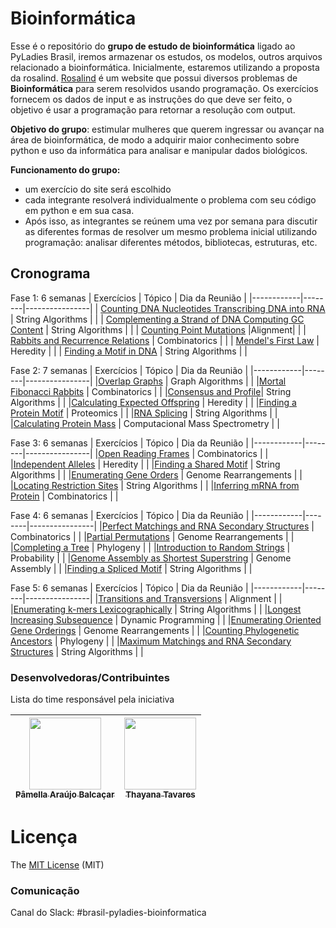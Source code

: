 # Bioinformática

Esse é o repositório do **grupo de estudo de bioinformática** ligado ao PyLadies Brasil, iremos armazenar os estudos, os modelos, outros arquivos relacionado a bioinformática. Inicialmente, estaremos utilizando a proposta da rosalind. [Rosalind](http://rosalind.info/problems/list-view/) é um website que possui diversos problemas de **Bioinformática** para serem resolvidos usando programação. Os exercícios fornecem os dados de input e as instruções do que deve ser feito, o objetivo é usar a programação para retornar a resolução com output.

**Objetivo do grupo**: estimular mulheres que querem ingressar ou avançar na área de bioinformática, de modo a adquirir maior conhecimento sobre python e uso da informática para analisar e manipular dados biológicos.

**Funcionamento do grupo:**
* um exercício do site será escolhido
* cada integrante resolverá individualmente o problema com seu código em python e em sua casa.
* Após isso, as integrantes se reúnem uma vez por semana para discutir as diferentes formas de resolver um mesmo problema inicial utilizando programação: analisar diferentes métodos, bibliotecas, estruturas, etc.

## Cronograma

Fase 1: 6 semanas
| Exercícios | Tópico | Dia da Reunião |
|------------|--------|----------------|
| [Counting DNA Nucleotides Transcribing DNA into RNA](http://rosalind.info/problems/rna/) | String Algorithms |  |
| [Complementing a Strand of DNA Computing GC Content](http://rosalind.info/problems/revc/) | String Algorithms |  |
| [Counting Point Mutations](http://rosalind.info/problems/hamm/) |Alignment| |
| [Rabbits and Recurrence Relations](http://rosalind.info/problems/fib/) | Combinatorics |  |
| [Mendel's First Law](http://rosalind.info/problems/iprb/) | Heredity |  |
| [Finding a Motif in DNA](http://rosalind.info/problems/subs/) | String Algorithms |  |


Fase 2: 7 semanas
| Exercícios | Tópico | Dia da Reunião |
|------------|--------|----------------|
|[Overlap Graphs](http://rosalind.info/problems/grph/) | Graph Algorithms |  |
|[Mortal Fibonacci Rabbits](http://rosalind.info/problems/fibd/) | Combinatorics | |
|[Consensus and Profile](http://rosalind.info/problems/cons/)| String Algorithms | |
|[Calculating Expected Offspring](http://rosalind.info/problems/iev/) | Heredity | |
|[Finding a Protein Motif](http://rosalind.info/problems/mprt/) | Proteomics | |
|[RNA Splicing](http://rosalind.info/problems/splc/) | String Algorithms | |
|[Calculating Protein Mass](http://rosalind.info/problems/prtm/) | Computacional Mass Spectrometry | |

Fase 3: 6 semanas
| Exercícios | Tópico | Dia da Reunião |
|------------|--------|----------------|
|[Open Reading Frames](http://rosalind.info/problems/orf/) | Combinatorics | |
|[Independent Alleles](http://rosalind.info/problems/lia/) | Heredity | |
|[Finding a Shared Motif](http://rosalind.info/problems/lcsm/) | String Algorithms | |
|[Enumerating Gene Orders](http://rosalind.info/problems/perm/) | Genome Rearrangements | |
|[Locating Restriction Sites](http://rosalind.info/problems/revp/) | String Algorithms | |
|[Inferring mRNA from Protein](http://rosalind.info/problems/mrna/) | Combinatorics | |

Fase 4: 6 semanas
| Exercícios | Tópico | Dia da Reunião |
|------------|--------|----------------|
|[Perfect Matchings and RNA Secondary Structures](http://rosalind.info/problems/pmch/) | Combinatorics | |
|[Partial Permutations](http://rosalind.info/problems/pper/) | Genome Rearrangements | |
|[Completing a Tree](http://rosalind.info/problems/tree/) | Phylogeny | |
|[Introduction to Random Strings](http://rosalind.info/problems/prob/) | Probability | |
|[Genome Assembly as Shortest Superstring](http://rosalind.info/problems/long/) | Genome Assembly | |
|[Finding a Spliced Motif](http://rosalind.info/problems/sseq/) | String Algorithms | |

Fase 5: 6 semanas
| Exercícios | Tópico | Dia da Reunião |
|------------|--------|----------------|
|[Transitions and Transversions](http://rosalind.info/problems/tran/) | Alignment | |
|[Enumerating k-mers Lexicographically](http://rosalind.info/problems/lexf/) | String Algorithms | |
|[Longest Increasing Subsequence](http://rosalind.info/problems/lgis/) | Dynamic Programming | |
|[Enumerating Oriented Gene Orderings](http://rosalind.info/problems/sign/) | Genome Rearrangements | |
|[Counting Phylogenetic Ancestors](http://rosalind.info/problems/inod/) | Phylogeny | |
|[Maximum Matchings and RNA Secondary Structures](http://rosalind.info/problems/mmch/) | String Algorithms | |

### Desenvolvedoras/Contribuintes

Lista do time responsável pela iniciativa


| [<img src="https://avatars2.githubusercontent.com/u/34974649?s=400&u=aec92f4a553b7d3f097ab60fc64a84324960463a&v=4" width=115><br><sub>Pâmella Araújo Balcaçar</sub>](https://github.com/pamellabiotec) | [<img src="https://avatars3.githubusercontent.com/u/27288941?s=400&v=4" width=115><br><sub>Thayana Tavares</sub>](https://github.com/thayanavt) |
|------------|-----------|

# Licença

The [MIT License](https://api.github.com/licenses/mit) (MIT)

### Comunicação 

Canal do Slack: #brasil-pyladies-bioinformatica
